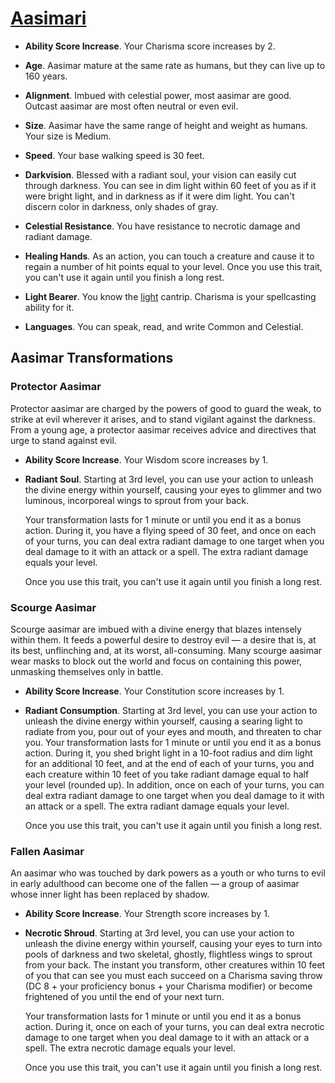 # [Aasimari](../Creatures/Aasimari.md)

* **Ability Score Increase**. Your Charisma score increases by 2.

* **Age**. Aasimar mature at the same rate as humans, but they can live up to 160 years.

* **Alignment**. Imbued with celestial power, most aasimar are good. Outcast aasimar are most often neutral or even evil.

* **Size**. Aasimar have the same range of height and weight as humans. Your size is Medium.

* **Speed**. Your base walking speed is 30 feet.

* **Darkvision**. Blessed with a radiant soul, your vision can easily cut through darkness. You can see in dim light within 60 feet of you as if it were bright light, and in darkness as if it were dim light. You can't discern color in darkness, only shades of gray.

* **Celestial Resistance**. You have resistance to necrotic damage and radiant damage.

* **Healing Hands**. As an action, you can touch a creature and cause it to regain a number of hit points equal to your level. Once you use this trait, you can't use it again until you finish a long rest.

* **Light Bearer**. You know the [light](https://www.dndbeyond.com/spells/light) cantrip. Charisma is your spellcasting ability for it.

* **Languages**. You can speak, read, and write Common and Celestial.

## Aasimar Transformations

### Protector Aasimar
Protector aasimar are charged by the powers of good to guard the weak, to strike at evil wherever it arises, and to stand vigilant against the darkness. From a young age, a protector aasimar receives advice and directives that urge to stand against evil.

* **Ability Score Increase**. Your Wisdom score increases by 1.

* **Radiant Soul**. Starting at 3rd level, you can use your action to unleash the divine energy within yourself, causing your eyes to glimmer and two luminous, incorporeal wings to sprout from your back.
  
  Your transformation lasts for 1 minute or until you end it as a bonus action. During it, you have a flying speed of 30 feet, and once on each of your turns, you can deal extra radiant damage to one target when you deal damage to it with an attack or a spell. The extra radiant damage equals your level.
  
  Once you use this trait, you can't use it again until you finish a long rest.

### Scourge Aasimar
Scourge aasimar are imbued with a divine energy that blazes intensely within them. It feeds a powerful desire to destroy evil — a desire that is, at its best, unflinching and, at its worst, all-consuming. Many scourge aasimar wear masks to block out the world and focus on containing this power, unmasking themselves only in battle.

* **Ability Score Increase**. Your Constitution score increases by 1.

* **Radiant Consumption**. Starting at 3rd level, you can use your action to unleash the divine energy within yourself, causing a searing light to radiate from you, pour out of your eyes and mouth, and threaten to char you.
  Your transformation lasts for 1 minute or until you end it as a bonus action. During it, you shed bright light in a 10-foot radius and dim light for an additional 10 feet, and at the end of each of your turns, you and each creature within 10 feet of you take radiant damage equal to half your level (rounded up). In addition, once on each of your turns, you can deal extra radiant damage to one target when you deal damage to it with an attack or a spell. The extra radiant damage equals your level.

  Once you use this trait, you can't use it again until you finish a long rest.

### Fallen Aasimar
An aasimar who was touched by dark powers as a youth or who turns to evil in early adulthood can become one of the fallen — a group of aasimar whose inner light has been replaced by shadow.

* **Ability Score Increase**. Your Strength score increases by 1.

* **Necrotic Shroud**. Starting at 3rd level, you can use your action to unleash the divine energy within yourself, causing your eyes to turn into pools of darkness and two skeletal, ghostly, flightless wings to sprout from your back. The instant you transform, other creatures within 10 feet of you that can see you must each succeed on a Charisma saving throw (DC 8 + your proficiency bonus + your Charisma modifier) or become frightened of you until the end of your next turn.

  Your transformation lasts for 1 minute or until you end it as a bonus action. During it, once on each of your turns, you can deal extra necrotic damage to one target when you deal damage to it with an attack or a spell. The extra necrotic damage equals your level.

  Once you use this trait, you can't use it again until you finish a long rest.
